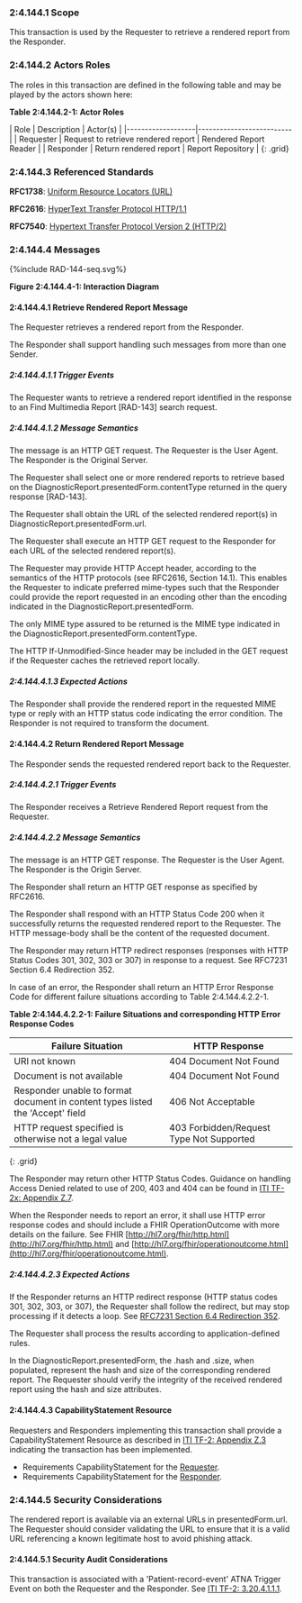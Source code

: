 ### 2:4.144.1 Scope

This transaction is used by the Requester to retrieve a rendered report from the Responder.

### 2:4.144.2 Actors Roles

The roles in this transaction are defined in the following table and may be played by the actors shown here:

**Table 2:4.144.2-1: Actor Roles**

| Role      | Description                                   | Actor(s)          |
|-------------------|--------------------------|
| Requester | Request to retrieve rendered report         | Rendered Report Reader    |
| Responder | Return rendered report  | Report Repository |
{: .grid}

### 2:4.144.3 Referenced Standards

**RFC1738**: [Uniform Resource Locators (URL)](http://www.ietf.org/rfc/rfc1738.txt)

**RFC2616**: [HyperText Transfer Protocol HTTP/1.1](http://www.ietf.org/rfc/rfc2616.txt)

**RFC7540**: [Hypertext Transfer Protocol Version 2 (HTTP/2)](https://tools.ietf.org/html/rfc7540)

### 2:4.144.4 Messages

<div>
{%include RAD-144-seq.svg%}
</div>

<div style="clear: left"/>

**Figure 2:4.144.4-1: Interaction Diagram**

#### 2:4.144.4.1 Retrieve Rendered Report Message

The Requester retrieves a rendered report from the Responder.

The Responder shall support handling such messages from more than one Sender. 

##### 2:4.144.4.1.1 Trigger Events

The Requester wants to retrieve a rendered report identified in the response to an Find Multimedia Report [RAD-143] search request.

##### 2:4.144.4.1.2 Message Semantics

The message is an HTTP GET request. The Requester is the User Agent. The Responder is the Original Server.

The Requester shall select one or more rendered reports to retrieve based on the DiagnosticReport.presentedForm.contentType returned in the query response [RAD-143].

The Requester shall obtain the URL of the selected rendered report(s) in DiagnosticReport.presentedForm.url.

The Requester shall execute an HTTP GET request to the Responder for each URL of the selected rendered report(s).

The Requester may provide HTTP Accept header, according to the semantics of the HTTP protocols (see RFC2616, Section 14.1).  This enables the Requester to indicate preferred mime-types such that the Responder could provide the report requested in an encoding other than the encoding indicated in the DiagnosticReport.presentedForm.

The only MIME type assured to be returned is the MIME type indicated in the DiagnosticReport.presentedForm.contentType.

The HTTP If-Unmodified-Since header may be included in the GET request if the Requester caches the retrieved report locally.

##### 2:4.144.4.1.3 Expected Actions

The Responder shall provide the rendered report in the requested MIME type or reply with an HTTP status code indicating the error condition. The Responder is not required to transform the document.

#### 2:4.144.4.2 Return Rendered Report Message

The Responder sends the requested rendered report back to the Requester.

##### 2:4.144.4.2.1 Trigger Events

The Responder receives a Retrieve Rendered Report request from the Requester.

##### 2:4.144.4.2.2 Message Semantics

The message is an HTTP GET response. The Requester is the User Agent. The Responder is the Origin Server.

The Responder shall return an HTTP GET response as specified by RFC2616.

The Responder shall respond with an HTTP Status Code 200 when it successfully returns the requested rendered report to the Requester. The HTTP message-body shall be the content of the requested document.

The Responder may return HTTP redirect responses (responses with HTTP Status Codes 301, 302, 303 or 307) in response to a request. See RFC7231 Section 6.4 Redirection 352.

In case of an error, the Responder shall return an HTTP Error Response Code for different failure situations according to Table 2:4.144.4.2.2-1.

**Table 2:4.144.4.2.2-1: Failure Situations and corresponding HTTP Error Response Codes**

|Failure Situation	| HTTP Response |
|-----------|---------------|
|URI not known	| 404 Document Not Found |
|Document is not available	| 404 Document Not Found |
|Responder unable to format document in content types listed the 'Accept' field	| 406 Not Acceptable |
|HTTP request specified is otherwise not a legal value	| 403 Forbidden/Request Type Not Supported |
{: .grid}

The Responder may return other HTTP Status Codes. Guidance on handling Access Denied related to use of 200, 403 and 404 can be found in [ITI TF-2x: Appendix Z.7](https://profiles.ihe.net/ITI/TF/Volume2/ch-Z.html#z.8-mobile-security-considerations).

When the Responder needs to report an error, it shall use HTTP error response codes and should include a FHIR OperationOutcome with more details on the failure. See FHIR [http://hl7.org/fhir/http.html](http://hl7.org/fhir/http.html) and [http://hl7.org/fhir/operationoutcome.html](http://hl7.org/fhir/operationoutcome.html). 

##### 2:4.144.4.2.3 Expected Actions

If the Responder returns an HTTP redirect response (HTTP status codes 301, 302, 303, or 307), the Requester shall follow the redirect, but may stop processing if it detects a loop. See [RFC7231 Section 6.4 Redirection 352](https://tools.ietf.org/html/rfc7231#section-6.4).

The Requester shall process the results according to application-defined rules.

In the DiagnosticReport.presentedForm, the .hash and .size, when populated, represent the hash and size of the corresponding rendered report. The Requester should verify the integrity of the received rendered report using the hash and size attributes.

#### 2:4.144.4.3 CapabilityStatement Resource

Requesters and Responders implementing this transaction shall provide a CapabilityStatement Resource as described in [ITI TF-2: Appendix Z.3](https://profiles.ihe.net/ITI/TF/Volume2/ch-Z.html#z.3-capabilitystatement-resource) indicating the transaction has been implemented. 

- Requirements CapabilityStatement for the [Requester](CapabilityStatement-IHE.IMR.ReportReader.html).
- Requirements CapabilityStatement for the [Responder](CapabilityStatement-IHE.IMR.ReportRepository.html).

### 2:4.144.5 Security Considerations

The rendered report is available via an external URLs in presentedForm.url. The Requester should consider validating the URL to ensure that it is a valid URL referencing a known legitimate host to avoid phishing attack.

#### 2:4.144.5.1 Security Audit Considerations

This transaction is associated with a 'Patient-record-event' ATNA Trigger Event on both the Requester and the Responder. See [ITI TF-2: 3.20.4.1.1.1](https://profiles.ihe.net/ITI/TF/Volume2/ITI-20.html#3.20.4.1.1.1).
